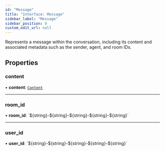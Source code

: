 ```yaml
---
id: "Message"
title: "Interface: Message"
sidebar_label: "Message"
sidebar_position: 0
custom_edit_url: null
---
```


Represents a message within the conversation, including its content and associated metadata such as the sender, agent, and room IDs.

## Properties

### content

• **content**: [`Content`](Content.md)

___

### room\_id

• **room\_id**: \`$\{string}-$\{string}-$\{string}-$\{string}-$\{string}\`

___

### user\_id

• **user\_id**: \`$\{string}-$\{string}-$\{string}-$\{string}-$\{string}\`
